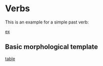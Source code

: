 # Verbs

This is an example for a simple past verb:

[ex](CtoRat-44_0)

## Basic morphological template

[table](verb_templ)